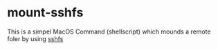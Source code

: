 # mount-sshfs
This is a simpel MacOS Command (shellscript) which mounds a remote foler by using [sshfs](https://en.wikipedia.org/wiki/SSHFS) 


